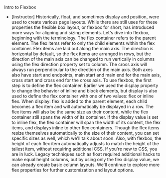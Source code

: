 Intro to Flexbox
- [Instructor] Historically, float, and sometimes display and position, were used to create various page layouts. While there are still uses for these properties the flexible box layout, or flexbox for short, has introduced more ways for aligning and sizing elements. Let's dive into flexbox, beginning with the terminology. The flex container refers to the parent element. The flex items refer to only the child elements within the flex container. Flex items are laid out along the main axis. The direction is horizontal by default, so the flex items are arranged in rows, but the direction of the main axis can be changed to run vertically in columns using the flex direction property set to column. The cross axis will always run perpendicular to the direction of the main axis. Both axes also have start and endpoints, main start and main end for the main axis, cross start and cross end for the cross axis. To use flexbox, the first step is to define the flex container. Earlier we used the display property to change the behavior of inline and block elements, but display is also used to define the flex container with one of two values: flex or inline flex. When display: flex is added to the parent element, each child becomes a flex item and will automatically be displayed in a row. The flex items will also be the same size as their content, while the flex container still spans the width of its container. If the display value is set to inline flex, the flex container will span the width of its content, the flex items, and displays inline to other flex containers. Though the flex items resize themselves automatically to the size of their content, you can set specific sizes as well, which we'll talk about soon. Also, with flexbox, the height of each flex item automatically adjusts to match the height of the tallest item, without requiring additional CSS. If you're new to CSS, you are in luck. Legacy techniques such as float required additional hacks to make equal height columns, but by using only the flex display value, we can already create basic column layouts. We'll continue to explore more flex properties for further customization and layout options.